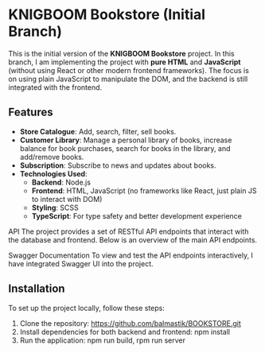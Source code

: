 # KNIGBOOM Bookstore (Initial Branch)

This is the initial version of the **KNIGBOOM Bookstore** project. In this branch, I am implementing the project with **pure HTML** and **JavaScript** (without using React or other modern frontend frameworks). The focus is on using plain JavaScript to manipulate the DOM, and the backend is still integrated with the frontend.

## Features

- **Store Catalogue**: Add, search, filter, sell books.
- **Customer Library**: Manage a personal library of books, increase balance for book purchases, search for books in the library, and add/remove books.
- **Subscription**: Subscribe to news and updates about books.
- **Technologies Used**:
  - **Backend**: Node.js
  - **Frontend**: HTML, JavaScript (no frameworks like React, just plain JS to interact with DOM)
  - **Styling**: SCSS
  - **TypeScript**: For type safety and better development experience
 
API
The project provides a set of RESTful API endpoints that interact with the database and frontend. Below is an overview of the main API endpoints.

Swagger Documentation
To view and test the API endpoints interactively, I have integrated Swagger UI into the project.

## Installation

To set up the project locally, follow these steps:

1. Clone the repository: https://github.com/balmastik/BOOKSTORE.git
2. Install dependencies for both backend and frontend: npm install
3. Run the application: npm run build, rpm run server
